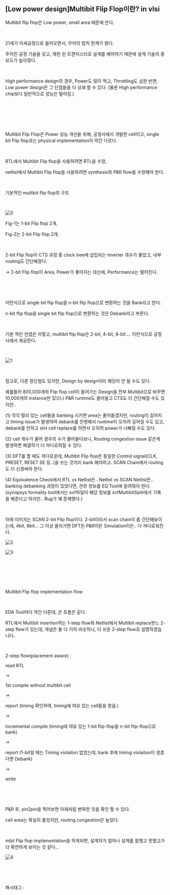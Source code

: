 ## [Low power design]Multibit Flip Flop이란? in vlsi

Multibit flip flop은 Low power, small area 때문에 쓴다.

​

21세기 미세공정으로 들어오면서, 무어의 법칙 한계가 왔다.

주어진 공정 기술을 갖고, 제한 된 트랜지스터로 설계를 해야하기 때문에 설계 기술의 중요도가 높아졌다.

​

High performance design의 경우, Power도 많이 먹고, Throttling도 심한 반면, Low power design은 그 단점들을 다 상쇄 할 수 있다. (물론 High performance chip보다 일반적으로 성능은 떨어짐.)

​

​

​

Multibit Flip Flop은 Power 성능 개선을 위해, 공정사에서 개발한 cell이고, single bit Flip flop과는 physical implementation이 약간 다르다.

​

RTL에서 Multibit Flip flop을 사용하려면 RTL을 수정,

netlist에서 Multibit Flip flop을 사용하려면 synthesis와 P&R flow를 수정해야 한다.

​

기본적인 multibit flip flop의 구조

​

![0](/asset/img/222928842556/0.png)

Fig-1는 1-bit Flip flop 2개,

Fig-2는 2-bit Flip flop 2개.

​

2-bit Flip flop이 CTS 과정 중 clock tree에 삽입되는 Inverter 개수가 줄었고, 내부 routing도 간단해졌다.

-> 2-bit Flip flop이 Area, Power가 좋아지는 대신에, Performance는 떨어진다.

​

​

이런식으로 single bit flip flop을 n-bit flip flop으로 변환하는 것을 Bank라고 한다.

n-bit flip flop을 single bit flip flop으로 변환하는 것은 Debank라고 부른다.

​

기본 적인 컨셉은 이렇고, multibit flip flop은 2-bit, 4-bit, 8-bit.... 이런식으로 공정사에서 제공한다.

​

![1](/asset/img/222928842556/1.png)

​

참고로, 다른 장단점도 있지만, Design by design이라 해당이 안 될 수도 있다.

예를들어 800,000개의 Flip flop cell이 들어가는 Design을 전부 Multibit으로 바꾸면 10,000개의 instance만 있으니 P&R runtime도 줄어들고 CTS도 더 간단해질 수도 있지만..

(1) 각각 멀리 있는 cell들을 banking 시키면 area는 줄어들겠지만, routing이 길어지고 timing issue가 발생하여 debank를 진행해서 runtime이 오히려 길어질 수도 있고, debank를 안하고 slvt cell replace를 하면서 오히려 power가 나빠질 수도 있다.

(2) cell 개수가 줄어 경우의 수가 줄어들다보니, Routing congestion issue 같은게 발생하면 해결하기 더 까다로워질 수 있다.

(3) DFT를 할 때도 까다로운데, Multibit Flip flop은 동일한 Control signal(CLK, PRESET, RESET SE 등..)을 쓰는 것끼리 bank 해야하고. SCAN Chain에서 routing도 더 신경써야 한다.

(4) Equivalence Check에서 RTL vs Netlist든.. Netlist vs SCAN Netlist든.. banking debanking 과정이 있었다면, 관련 정보를 EQ Tool에 알려줘야 한다. (synopsys formality tool에서는 svf파일이 해당 정보를 svfMultibitSplit에서 기록을 해준다고 하지만.. Bug가 꽤 존재했다.)

​

아래 이미지는 SCAN 2-bit Flip flop이다. 2-bit이라서 scan chain이 좀 간단해보이는데, 4bit, 8bit... 그 이상 올라가면 DFT든 P&R이든 Simulation이든.. 다 까다로워진다.

![2](/asset/img/222928842556/2.png)

![3](/asset/img/222928842556/3.png)

​

​

​

Multibit Flip flop implementation flow

​

EDA Tool마다 약간 다른데, 큰 흐름은 같다.

RTL에서 Multibit insertion하는 1-step flow와 Netlist에서 Multibit replace한느 2-step flow가 있는데, 개념은 둘 다 거의 비슷하니, 더 쉬운 2-step flow로 설명하겠습니다.

​

2-step flow(placement aware) : 

read RTL

->

1st compile without multibit cell

->

report (timing 확인하여, timing에 여유 있는 cell들을 찾음.)

->

incremental compile (timing에 여유 있는 1-bit flip-flop을 n-bit flip-flop으로 bank)

-> 

report (1-bit일 때는 Timing violaiton 없었는데, bank 후에 timing violaiton이 생겼다면 Debank)

->

write

​

​

P&R 후, pin2pin을 찍어보면 아래처럼 변화한 것을 확인 할 수 있다.

cell area는 확실히 줄었지만, routing congestion은 늘었다.

​

mbit Flip flop implementation을 하게되면, 설계자가 얼마나 설계를 잘했고 못했고가 더 확연하게 보이는 것 같다...

![4](/asset/img/222928842556/4.png)

​

​

 해시태그 : 